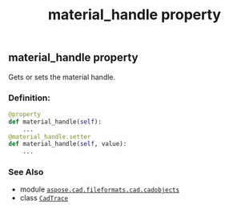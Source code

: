 ﻿---
title: material_handle property
second_title: Aspose.CAD for Python via .NET API References
description: 
type: docs
weight: 280
url: /python-net/aspose.cad.fileformats.cad.cadobjects/cadtrace/material_handle/
is_root: false
---

## material_handle property


Gets or sets the material handle.
### Definition:
```python
@property
def material_handle(self):
    ...
@material_handle.setter
def material_handle(self, value):
    ...
```

### See Also
* module [`aspose.cad.fileformats.cad.cadobjects`](../../)
* class [`CadTrace`](/cad/python-net/aspose.cad.fileformats.cad.cadobjects/cadtrace)
